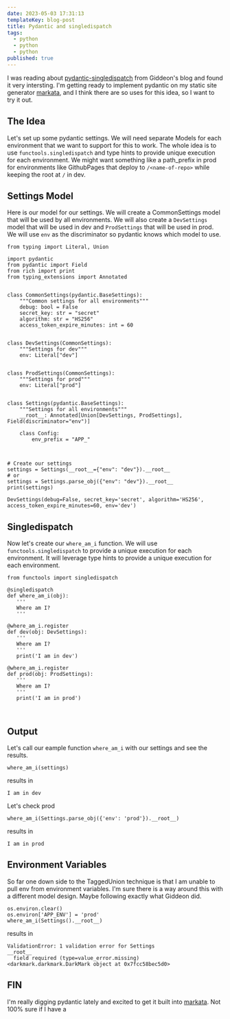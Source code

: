 ```yaml
---
date: 2023-05-03 17:31:13
templateKey: blog-post
title: Pydantic and singledispatch
tags:
  - python
  - python
  - python
published: true
---
```


I was reading about
[pydantic-singledispatch](https://www.gidware.com/reducing-complexity-with-pydantic-singledispatch/)
from Giddeon's blog and found it very intersting. I'm getting ready to
implement pydantic on my static site generator [markata](https://markata.dev/),
and I think there are so uses for this idea, so I want to try it out.

## The Idea

Let's set up some pydantic settings. We will need separate Models for each
environment that we want to support for this to work. The whole idea is to use
`functools.singledispatch` and type hints to provide unique execution for each
environment. We might want something like a path_prefix in prod for
environments like GithubPages that deploy to `/<name-of-repo>` while keeping
the root at `/` in dev.

## Settings Model

Here is our model for our settings. We will create a CommonSettings model
that will be used by all environments. We will also create a `DevSettings`
model that will be used in dev and `ProdSettings` that will be used in prod.
We will use `env` as the discriminator so pydantic knows which model to use.

```{.python .darkmark}
from typing import Literal, Union

import pydantic
from pydantic import Field
from rich import print
from typing_extensions import Annotated


class CommonSettings(pydantic.BaseSettings):
    """Common settings for all environments"""
    debug: bool = False
    secret_key: str = "secret"
    algorithm: str = "HS256"
    access_token_expire_minutes: int = 60


class DevSettings(CommonSettings):
    """Settings for dev"""
    env: Literal["dev"]


class ProdSettings(CommonSettings):
    """Settings for prod"""
    env: Literal["prod"]


class Settings(pydantic.BaseSettings):
    """Settings for all environments"""
    __root__: Annotated[Union[DevSettings, ProdSettings], Field(discriminator="env")]

    class Config:
        env_prefix = "APP_"



# Create our settings
settings = Settings(__root__={"env": "dev"}).__root__
# or
settings = Settings.parse_obj({"env": "dev"}).__root__
print(settings)
```

```{.console .darkmark_output}
DevSettings(debug=False, secret_key='secret', algorithm='HS256', access_token_expire_minutes=60, env='dev')
```

## Singledispatch

Now let's create our `where_am_i` function. We will use `functools.singledispatch`
to provide a unique execution for each environment. It will leverage type
hints to provide a unique execution for each environment.

```{.python .darkmark}
from functools import singledispatch

@singledispatch
def where_am_i(obj):
   '''
   Where am I?
   '''

@where_am_i.register
def dev(obj: DevSettings):
   '''
   Where am I?
   '''
   print('I am in dev')

@where_am_i.register
def prod(obj: ProdSettings):
   '''
   Where am I?
   '''
   print('I am in prod')


```

```{.console .darkmark_output}

```

## Output

Let's call our eample function `where_am_i` with our settings and see the
results.

```{.python .darkmark}
where_am_i(settings)
```

results in

```{.console .darkmark_output}
I am in dev
```

Let's check prod

```{.python .darkmark}
where_am_i(Settings.parse_obj({'env': 'prod'}).__root__)
```

results in

```{.console .darkmark_output}
I am in prod
```

## Environment Variables

So far one down side to the TaggedUnion technique is that I am unable to pull
env from environment variables. I'm sure there is a way around this with a
different model design. Maybe following exactly what Giddeon did.

```{.python .darkmark}
os.environ.clear()
os.environ['APP_ENV'] = 'prod'
where_am_i(Settings().__root__)
```

results in

```console
ValidationError: 1 validation error for Settings
__root__
  field required (type=value_error.missing)
<darkmark.darkmark.DarkMark object at 0x7fcc58bec5d0>
```

## FIN

I'm really digging pydantic lately and excited to get it built into
[markata](https://markata.dev/). Not 100% sure if I have a
